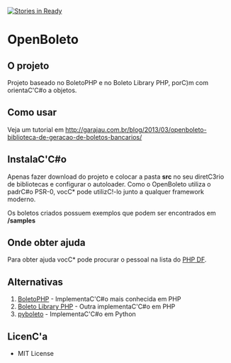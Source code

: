 [![Stories in Ready](http://badge.waffle.io/kriansa/openboleto.png)](http://waffle.io/kriansa/openboleto)  
# OpenBoleto

## O projeto

Projeto baseado no BoletoPHP e no Boleto Library PHP, porC)m com orientaC'C#o a objetos.

## Como usar

Veja um tutorial em http://garajau.com.br/blog/2013/03/openboleto-biblioteca-de-geracao-de-boletos-bancarios/

## InstalaC'C#o

Apenas fazer download do projeto e colocar a pasta **src** no seu diretC3rio de bibliotecas e configurar o autoloader.
Como o OpenBoleto utiliza o padrC#o PSR-0, vocC* pode utilizC!-lo junto a qualquer framework moderno.

Os boletos criados possuem exemplos que podem ser encontrados em **/samples**

## Onde obter ajuda

Para obter ajuda vocC* pode procurar o pessoal na lista do [PHP DF](http://groups.yahoo.com/group/php-brasilia).

## Alternativas

1. [BoletoPHP](https://github.com/BielSystems/BoletoPHP) - ImplementaC'C#o mais conhecida em PHP
2. [Boleto Library PHP](https://github.com/drupalista-br/Boleto) - Outra implementaC'C#o em PHP
3. [pyboleto](https://github.com/eduardocereto/pyboleto) - ImplementaC'C#o em Python

## LicenC'a

* MIT License
